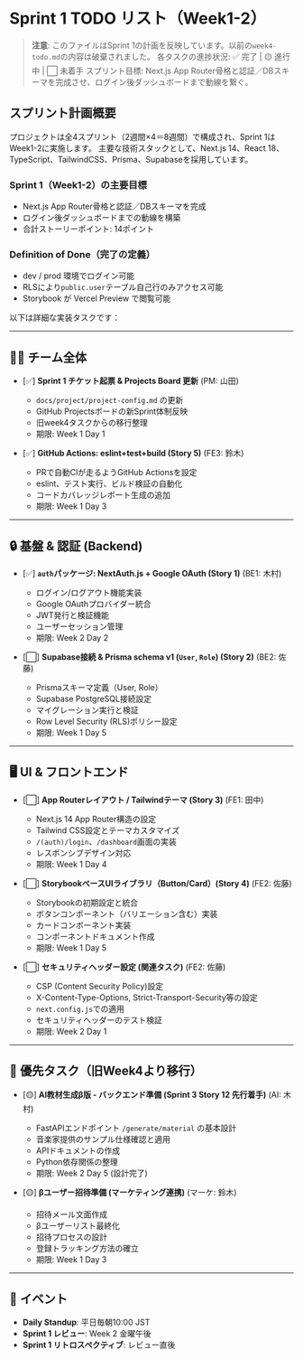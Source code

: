 # Sprint 1 TODO リスト（Week1-2）

> **注意**: このファイルはSprint 1の計画を反映しています。以前の`week4-todo.md`の内容は破棄されました。
> 各タスクの進捗状況:
> ✅ 完了 | 🟡 進行中 | ⬜ 未着手
> スプリント目標: Next.js App Router骨格と認証／DBスキーマを完成させ、ログイン後ダッシュボードまで動線を繋ぐ。

## スプリント計画概要
プロジェクトは全4スプリント（2週間×4＝8週間）で構成され、Sprint 1はWeek1-2に実施します。
主要な技術スタックとして、Next.js 14、React 18、TypeScript、TailwindCSS、Prisma、Supabaseを採用しています。

### Sprint 1（Week1-2）の主要目標
- Next.js App Router骨格と認証／DBスキーマを完成
- ログイン後ダッシュボードまでの動線を構築
- 合計ストーリーポイント: 14ポイント

### Definition of Done（完了の定義）
- dev / prod 環境でログイン可能
- RLSにより`public.user`テーブル自己行のみアクセス可能
- Storybook が Vercel Preview で閲覧可能

以下は詳細な実装タスクです：

---

## 🧑‍💻 チーム全体

- [✅] **Sprint 1 チケット起票 & Projects Board 更新** (PM: 山田)
  - `docs/project/project-config.md` の更新
  - GitHub Projectsボードの新Sprint体制反映
  - 旧week4タスクからの移行整理
  - 期限: Week 1 Day 1

- [✅] **GitHub Actions: eslint+test+build (Story 5)** (FE3: 鈴木)
  - PRで自動CIが走るようGitHub Actionsを設定
  - eslint、テスト実行、ビルド検証の自動化
  - コードカバレッジレポート生成の追加
  - 期限: Week 1 Day 3

---

## 🔒 基盤 & 認証 (Backend)

- [✅] **`auth`パッケージ: NextAuth.js + Google OAuth (Story 1)** (BE1: 木村)
  - ログイン/ログアウト機能実装
  - Google OAuthプロバイダー統合
  - JWT発行と検証機能
  - ユーザーセッション管理
  - 期限: Week 2 Day 2

- [⬜] **Supabase接続 & Prisma schema v1 (`User`, `Role`) (Story 2)** (BE2: 佐藤)
  - Prismaスキーマ定義（User, Role）
  - Supabase PostgreSQL接続設定
  - マイグレーション実行と検証
  - Row Level Security (RLS)ポリシー設定
  - 期限: Week 1 Day 5

---

## 🖥️ UI & フロントエンド

- [⬜] **App Routerレイアウト / Tailwindテーマ (Story 3)** (FE1: 田中)
  - Next.js 14 App Router構造の設定
  - Tailwind CSS設定とテーマカスタマイズ
  - `/(auth)/login`、`/dashboard`画面の実装
  - レスポンシブデザイン対応
  - 期限: Week 1 Day 4

- [⬜] **StorybookベースUIライブラリ（Button/Card）(Story 4)** (FE2: 佐藤)
  - Storybookの初期設定と統合
  - ボタンコンポーネント（バリエーション含む）実装
  - カードコンポーネント実装
  - コンポーネントドキュメント作成
  - 期限: Week 1 Day 5

- [⬜] **セキュリティヘッダー設定 (関連タスク)** (FE2: 佐藤)
  - CSP (Content Security Policy)設定
  - X-Content-Type-Options, Strict-Transport-Security等の設定
  - `next.config.js`での適用
  - セキュリティヘッダーのテスト検証
  - 期限: Week 2 Day 1

---

## 🚀 優先タスク（旧Week4より移行）

- [🟡] **AI教材生成β版 - バックエンド準備 (Sprint 3 Story 12 先行着手)** (AI: 木村)
  - FastAPIエンドポイント `/generate/material` の基本設計
  - 音楽家提供のサンプル仕様確認と適用
  - APIドキュメントの作成
  - Python依存関係の整理
  - 期限: Week 2 Day 5 (設計完了)

- [🟡] **βユーザー招待準備 (マーケティング連携)** (マーケ: 鈴木)
  - 招待メール文面作成
  - βユーザーリスト最終化
  - 招待プロセスの設計
  - 登録トラッキング方法の確立
  - 期限: Week 1 Day 3

---

## 📅 イベント

- **Daily Standup**: 平日毎朝10:00 JST
- **Sprint 1 レビュー**: Week 2 金曜午後
- **Sprint 1 リトロスペクティブ**: レビュー直後
